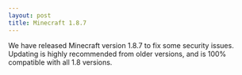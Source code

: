 ```yaml
---
layout: post
title: Minecraft 1.8.7
---
```


We have released Minecraft version 1.8.7 to fix some security issues. Updating is highly recommended from older
versions, and is 100% compatible with all 1.8 versions.